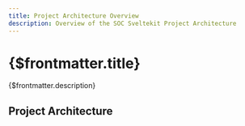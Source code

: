 ```yaml
---
title: Project Architecture Overview
description: Overview of the SOC Sveltekit Project Architecture
---
```


# {$frontmatter.title}

{$frontmatter.description}

## Project Architecture

